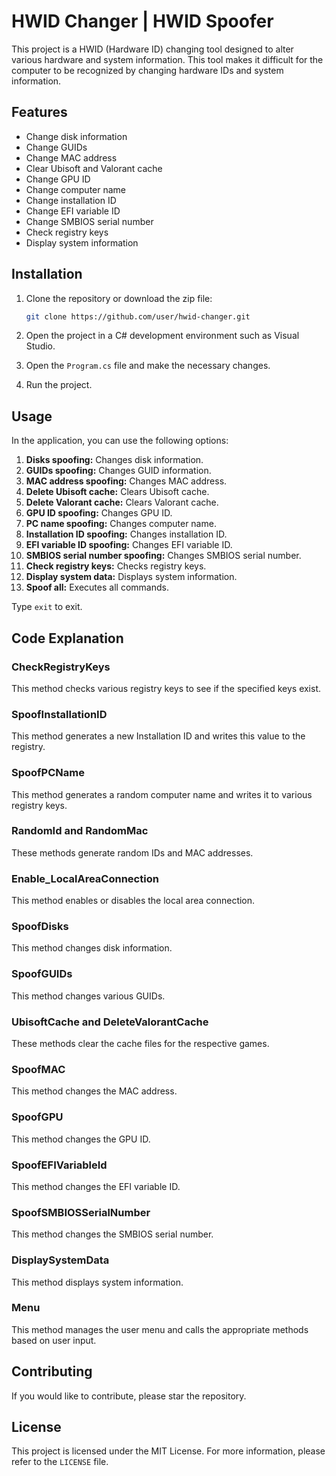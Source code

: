 # HWID Changer | HWID Spoofer

This project is a HWID (Hardware ID) changing tool designed to alter various hardware and system information. This tool makes it difficult for the computer to be recognized by changing hardware IDs and system information.

## Features

- Change disk information
- Change GUIDs
- Change MAC address
- Clear Ubisoft and Valorant cache
- Change GPU ID
- Change computer name
- Change installation ID
- Change EFI variable ID
- Change SMBIOS serial number
- Check registry keys
- Display system information

## Installation

1. Clone the repository or download the zip file:

   ```sh
   git clone https://github.com/user/hwid-changer.git
   ```

2. Open the project in a C# development environment such as Visual Studio.

3. Open the `Program.cs` file and make the necessary changes.

4. Run the project.

## Usage

In the application, you can use the following options:

1. **Disks spoofing:** Changes disk information.
2. **GUIDs spoofing:** Changes GUID information.
3. **MAC address spoofing:** Changes MAC address.
4. **Delete Ubisoft cache:** Clears Ubisoft cache.
5. **Delete Valorant cache:** Clears Valorant cache.
6. **GPU ID spoofing:** Changes GPU ID.
7. **PC name spoofing:** Changes computer name.
8. **Installation ID spoofing:** Changes installation ID.
9. **EFI variable ID spoofing:** Changes EFI variable ID.
10. **SMBIOS serial number spoofing:** Changes SMBIOS serial number.
11. **Check registry keys:** Checks registry keys.
12. **Display system data:** Displays system information.
13. **Spoof all:** Executes all commands.

Type `exit` to exit.

## Code Explanation

### CheckRegistryKeys

This method checks various registry keys to see if the specified keys exist.

### SpoofInstallationID

This method generates a new Installation ID and writes this value to the registry.

### SpoofPCName

This method generates a random computer name and writes it to various registry keys.

### RandomId and RandomMac

These methods generate random IDs and MAC addresses.

### Enable_LocalAreaConnection

This method enables or disables the local area connection.

### SpoofDisks

This method changes disk information.

### SpoofGUIDs

This method changes various GUIDs.

### UbisoftCache and DeleteValorantCache

These methods clear the cache files for the respective games.

### SpoofMAC

This method changes the MAC address.

### SpoofGPU

This method changes the GPU ID.

### SpoofEFIVariableId

This method changes the EFI variable ID.

### SpoofSMBIOSSerialNumber

This method changes the SMBIOS serial number.

### DisplaySystemData

This method displays system information.

### Menu

This method manages the user menu and calls the appropriate methods based on user input.

## Contributing

If you would like to contribute, please star the repository.

## License

This project is licensed under the MIT License. For more information, please refer to the `LICENSE` file.